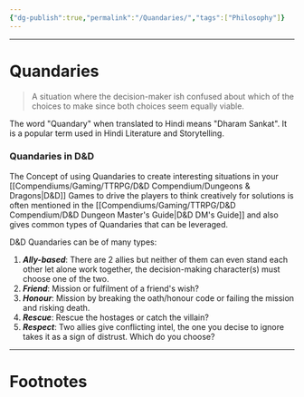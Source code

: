 ```yaml
---
{"dg-publish":true,"permalink":"/Quandaries/","tags":["Philosophy"]}
---
```



---
# Quandaries
> A situation where the decision-maker ish confused about which of the choices to make since both choices seem equally viable.

The word "Quandary" when translated to Hindi means "Dharam Sankat". It is a popular term used in Hindi Literature and Storytelling.

### Quandaries in D&D
The Concept of using Quandaries to create interesting situations in your [[Compendiums/Gaming/TTRPG/D&D Compendium/Dungeons & Dragons\|D&D]] Games to drive the players to think creatively for solutions is often mentioned in the [[Compendiums/Gaming/TTRPG/D&D Compendium/D&D Dungeon Master's Guide\|D&D DM's Guide]] and also gives common types of Quandaries  that can be leveraged.

D&D Quandaries can be of many types:
1. ***Ally-based***: There are 2 allies but neither of them can even stand each other let alone work together, the decision-making character(s) must choose one of the two.
2. ***Friend***: Mission or fulfilment of a friend's wish?
3. ***Honour***: Mission by breaking the oath/honour code or failing the mission and risking death.
4. ***Rescue***: Rescue the hostages or catch the villain?
5. ***Respect***: Two allies give conflicting intel, the one you decise to ignore takes it as a sign of distrust. Which do you choose?

---
# Footnotes